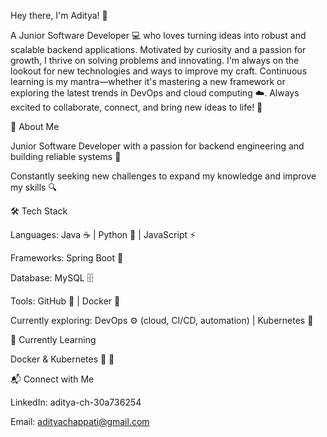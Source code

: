 Hey there, I'm Aditya! 👋

A Junior Software Developer 💻 who loves turning ideas into robust and scalable backend applications. Motivated by curiosity and a passion for growth, I thrive on solving problems and innovating. I'm always on the lookout for new technologies and ways to improve my craft. Continuous learning is my mantra—whether it's mastering a new framework or exploring the latest trends in DevOps and cloud computing ☁️. Always excited to collaborate, connect, and bring new ideas to life! 🌱

🚀 About Me

Junior Software Developer with a passion for backend engineering and building reliable systems 💪

Constantly seeking new challenges to expand my knowledge and improve my skills 🔍

🛠️ Tech Stack

Languages: Java ☕ | Python 🐍 | JavaScript ⚡

Frameworks: Spring Boot 🌱

Database: MySQL 🗄️

Tools: GitHub 🐙 | Docker 🐳 

Currently exploring: DevOps ⚙️ (cloud, CI/CD, automation) | Kubernetes 🚢

🌱 Currently Learning

Docker & Kubernetes 🐳 🚢


📬 Connect with Me

LinkedIn: aditya-ch-30a736254

Email: adityachappati@gmail.com
